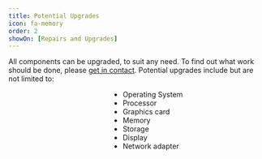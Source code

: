 ```yaml
---
title: Potential Upgrades
icon: fa-memory
order: 2
showOn: [Repairs and Upgrades]
---
```


All components can be upgraded, to suit any need. To find out what work should be done, please [get in contact](#contact). Potential upgrades include but are not limited to:

<ul style="list-style-type: disc;margin-left: 40%;text-align: left;">
 <li>Operating System</li>
 <li>Processor</li>
 <li>Graphics card</li>
 <li>Memory</li>
 <li>Storage</li>
 <li>Display</li>
 <li>Network adapter</li>
</ul>
